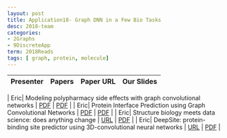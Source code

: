 ```yaml
---
layout: post
title: Application18- Graph DNN in a Few Bio Tasks
desc: 2018-team
categories:
- 2Graphs
- 9DiscreteApp
term: 2018Reads
tags: [ graph, protein, molecule]
---
```


| Presenter | Papers | Paper URL| Our Slides |
| -----: | ---------------------------: | :----- | :----- |
<!--header-->
|  Eric| Modeling polypharmacy side effects with graph convolutional networks  |        [PDF](https://arxiv.org/abs/1802.00543) |  [PDF]({{site.baseurl}}/MoreTalksTeam18/Eric1_26_2019-2_1_2019-GNNdrug_polypharmacy.pdf) | 
|  Eric| Protein Interface Prediction using Graph Convolutional Networks | [PDF](https://papers.nips.cc/paper/7231-protein-interface-prediction-using-graph-convolutional-networks.pdf) |  [PDF]({{site.baseurl}}/MoreTalksTeam18/Eric2_4-2_82019-GNNpr_protein_interface_3DNN.pdf) | 
|  Eric| Structure biology meets data science: does anything change | [URL](https://arxiv.org/abs/1807.09247) |  [PDF]({{site.baseurl}}/talks2019/Extra19s/Eric3_1_2019_Structural_biology_meets_datascience.pdf) | 
|  Eric| DeepSite: protein-binding site predictor using 3D-convolutional neural networks | [URL](https://www.ncbi.nlm.nih.gov/pubmed/28575181) |  [PDF]({{site.baseurl}}/MoreTalksTeam18/Eric2_4-2_82019-GNNpr_protein_interface_3DNN.pdf) | 

